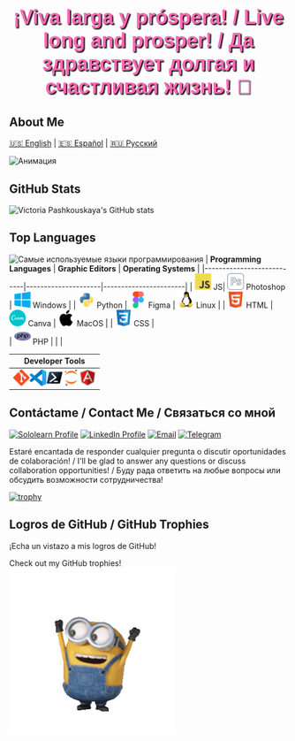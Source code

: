 <!-- Приветствие на трех языках -->
<h1 style="color:#ff69b4; font-family:Arial, sans-serif; text-align:center; font-size:36px; text-shadow: 2px 2px 2px #000000;">¡Viva larga y próspera! / Live long and prosper! / Да здравствует долгая и счастливая жизнь! 🖖</h1>

<!-- Информация о себе -->
## About Me

[:us: English](https://github.com/VictoriaPashkouskaya/VictoriaPashkouskaya/blob/main/About%20me) | [:es: Español](https://github.com/VictoriaPashkouskaya/VictoriaPashkouskaya/blob/main/Sobre%20mi) | [:ru: Русский](https://github.com/VictoriaPashkouskaya/VictoriaPashkouskaya/blob/main/%D0%9E%D0%B1%D0%BE%20%D0%BC%D0%BD%D0%B5)

![Анимация](https://github.com/VictoriaPashkouskaya/VictoriaPashkouskaya/blob/main/ezgif640.gif)


<!-- GitHub Stats -->
## GitHub Stats
![Victoria Pashkouskaya's GitHub stats](https://github-readme-stats.vercel.app/api?username=VictoriaPashkouskaya&show_icons=true&theme=radical&bg_color=000000&text_color=DC143C)

<!-- Top Languages -->
## Top Languages
![Самые используемые языки программирования](https://github-readme-stats.vercel.app/api/top-langs/?username=VictoriaPashkouskaya&layout=compact&bg_color=000000&text_color=DC143C)
| **Programming Languages** | **Graphic Editors** | **Operating Systems** |
|---------------------------|---------------------|-----------------------|
| <img src="https://raw.githubusercontent.com/devicons/devicon/master/icons/javascript/javascript-original.svg" width="30" height="30"> JS| <img src="https://raw.githubusercontent.com/devicons/devicon/master/icons/photoshop/photoshop-line.svg" width="30" height="30"> Photoshop | <img src="https://raw.githubusercontent.com/devicons/devicon/master/icons/windows8/windows8-original.svg" width="30" height="30"> Windows |
| <img src="https://raw.githubusercontent.com/devicons/devicon/master/icons/python/python-original.svg" width="30" height="30"> Python | <img src="https://raw.githubusercontent.com/devicons/devicon/master/icons/figma/figma-original.svg" width="30" height="30"> Figma | <img src="https://raw.githubusercontent.com/devicons/devicon/master/icons/linux/linux-original.svg" width="30" height="30"> Linux |
| <img src="https://raw.githubusercontent.com/devicons/devicon/master/icons/html5/html5-original.svg" width="30" height="30"> HTML | <img src="https://raw.githubusercontent.com/devicons/devicon/master/icons/canva/canva-original.svg" width="30" height="30"> Canva | <img src="https://raw.githubusercontent.com/devicons/devicon/master/icons/apple/apple-original.svg" width="30" height="30"> MacOS |
| <img src="https://raw.githubusercontent.com/devicons/devicon/master/icons/css3/css3-original.svg" width="30" height="30"> CSS |     
| <img src="https://raw.githubusercontent.com/devicons/devicon/master/icons/php/php-original.svg" width="30" height="30"> PHP |                     |                       |


| **Developer Tools**                                                                                                          |
|------------------------------------------------------------------------------------------------------------------------------|
| <img src="https://raw.githubusercontent.com/devicons/devicon/master/icons/git/git-original.svg" width="30" height="30"><img src="https://raw.githubusercontent.com/devicons/devicon/master/icons/vscode/vscode-original.svg" width="30" height="30"><img src="https://raw.githubusercontent.com/devicons/devicon/master/icons/powershell/powershell-original.svg" width="30" height="30"><img src="https://raw.githubusercontent.com/devicons/devicon/master/icons/jupyter/jupyter-original.svg" width="30" height="30"><img src="https://raw.githubusercontent.com/devicons/devicon/master/icons/angularjs/angularjs-original.svg" width="30" height="30">|
<!-- Contáctame / Contact Me / Связаться со мной -->
## Contáctame / Contact Me / Связаться со мной
[![Sololearn Profile](https://img.shields.io/badge/Sololearn-Profile-green?style=for-the-badge&logo=sololearn)](https://www.sololearn.com/es/profile/31722118)
[![LinkedIn Profile](https://img.shields.io/badge/LinkedIn-Profile-blue?style=for-the-badge&logo=linkedin)](https://www.linkedin.com/in/victoria-pashkouskaya-4ab140280)
[![Email](https://img.shields.io/badge/Email-vika.pashkowskaia%40ukr.net-red?style=for-the-badge&logo=gmail)](mailto:vika.pashkowskaia@ukr.net)
[![Telegram](https://img.shields.io/badge/Telegram-Contact-blue?style=for-the-badge&logo=telegram)](https://t.me/your_telegram_username)

Estaré encantada de responder cualquier pregunta o discutir oportunidades de colaboración! / I'll be glad to answer any questions or discuss collaboration opportunities! / Буду рада ответить на любые вопросы или обсудить возможности сотрудничества!

[![trophy](https://github-profile-trophy.vercel.app/?username=VictoriaPashkouskaya)](https://github.com/ryo-ma/github-profile-trophy)


## Logros de GitHub / GitHub Trophies

¡Echa un vistazo a mis logros de GitHub!

Check out my GitHub trophies! <img src="https://github.com/VictoriaPashkouskaya/VictoriaPashkouskaya/blob/main/Z3us.gif" alt="WG8Q" width="300" height="300" >




